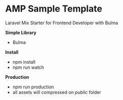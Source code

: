 # AMP Sample Template
Laravel Mix Starter for Frontend Developer with Bulma

<b>Simple Library</b>
- Bulma

<b>Install</b>
- npm install
- npm run watch

<b>Production</b>
- npm run production
- all assets will compressed on <i>public</i> folder